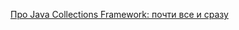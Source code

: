 [Про Java Collections Framework: почти все и сразу](https://proft.me/2017/04/10/pro-java-collections-framework-pochti-vse-i-srazu/)